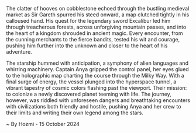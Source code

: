
The clatter of hooves on cobblestone echoed through the bustling medieval market as Sir Gareth spurred his steed onward, a map clutched tightly in his calloused hand. His quest for the legendary sword Excalibur led him through treacherous forests, across unforgiving mountain passes, and into the heart of a kingdom shrouded in ancient magic. Every encounter, from the cunning merchants to the fierce bandits, tested his wit and courage, pushing him further into the unknown and closer to the heart of his adventure. 

The starship hummed with anticipation, a symphony of alien languages and whirring machinery. Captain Anya gripped the control panel, her eyes glued to the holographic map charting the course through the Milky Way. With a final surge of energy, the vessel plunged into the hyperspace tunnel, a vibrant tapestry of cosmic colors flashing past the viewport. Their mission: to colonize a newly discovered planet teeming with life. The journey, however, was riddled with unforeseen dangers and breathtaking encounters with civilizations both friendly and hostile, pushing Anya and her crew to their limits and writing their own legend among the stars. 

~ By Hozmi - 15 October 2024

